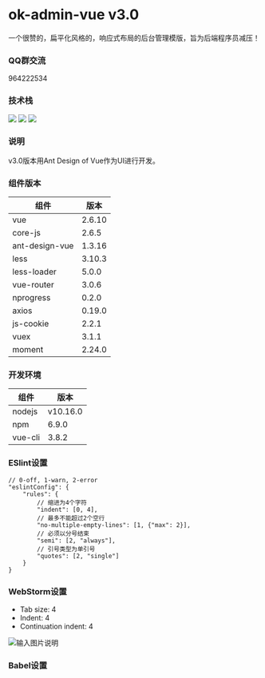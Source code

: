 # ok-admin-vue v3.0

一个很赞的，扁平化风格的，响应式布局的后台管理模版，旨为后端程序员减压！

### QQ群交流

964222534

### 技术栈

<p>
  <img src="https://img.shields.io/badge/Vue-2.6.10-brightgreen.svg">
  <img src="https://img.shields.io/badge/Ant%20Design%20of%20Vue-1.3.16-brightgreen">
  <img src="https://img.shields.io/badge/Vue%20CLI-3.8.2-brightgreen">
</p>

### 说明

v3.0版本用Ant Design of Vue作为UI进行开发。

### 组件版本

| 组件 | 版本 |
|----------|----------|
| vue | 2.6.10 |
| core-js | 2.6.5 |
| ant-design-vue | 1.3.16 |
| less | 3.10.3 |
| less-loader | 5.0.0 |
| vue-router | 3.0.6 |
| nprogress | 0.2.0 |
| axios | 0.19.0 |
| js-cookie | 2.2.1 |
| vuex | 3.1.1 |
| moment | 2.24.0 |

### 开发环境

| 组件 | 版本 |
|----------|----------|
| nodejs | v10.16.0 |
| npm | 6.9.0 |
| vue-cli | 3.8.2 |

### ESlint设置

```
// 0-off, 1-warn, 2-error
"eslintConfig": {
    "rules": {
        // 缩进为4个字符
        "indent": [0, 4],
        // 最多不能超过2个空行
        "no-multiple-empty-lines": [1, {"max": 2}],
        // 必须以分号结束
        "semi": [2, "always"],
        // 引号类型为单引号
        "quotes": [2, "single"]
    }
}
```

### WebStorm设置

- Tab size: 4
- Indent: 4
- Continuation indent: 4

![输入图片说明](https://images.gitee.com/uploads/images/2019/0909/140710_fb2e05e0_1152471.png "屏幕截图.png")

### Babel设置
